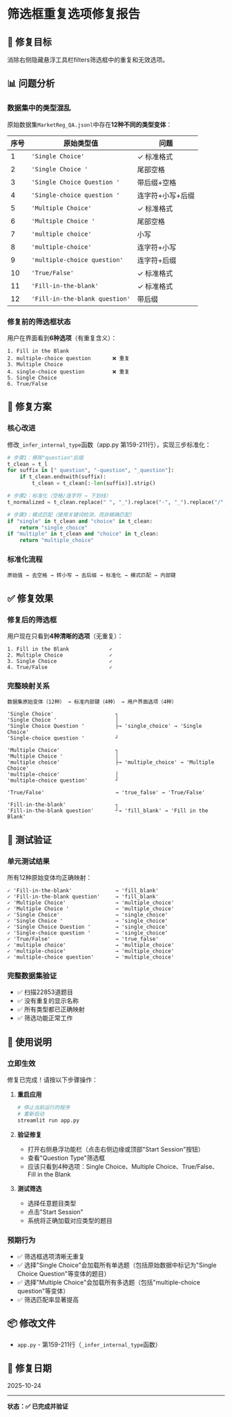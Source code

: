 # 筛选框重复选项修复报告

## 🎯 修复目标
消除右侧隐藏悬浮工具栏filters筛选框中的重复和无效选项。

## 📊 问题分析

### 数据集中的类型混乱
原始数据集`MarketReg_QA.jsonl`中存在**12种不同的类型变体**：

| 序号 | 原始类型值 | 问题 |
|------|-----------|------|
| 1 | `'Single Choice'` | ✓ 标准格式 |
| 2 | `'Single Choice '` | 尾部空格 |
| 3 | `'Single Choice Question '` | 带后缀+空格 |
| 4 | `'Single-choice question '` | 连字符+小写+后缀 |
| 5 | `'Multiple Choice'` | ✓ 标准格式 |
| 6 | `'Multiple Choice '` | 尾部空格 |
| 7 | `'multiple choice'` | 小写 |
| 8 | `'multiple-choice'` | 连字符+小写 |
| 9 | `'multiple-choice question'` | 连字符+后缀 |
| 10 | `'True/False'` | ✓ 标准格式 |
| 11 | `'Fill-in-the-blank'` | ✓ 标准格式 |
| 12 | `'Fill-in-the-blank question'` | 带后缀 |

### 修复前的筛选框状态
用户在界面看到**6种选项**（有重复含义）：
```
1. Fill in the Blank
2. multiple-choice question       ❌ 重复
3. Multiple Choice
4. single-choice question         ❌ 重复
5. Single Choice
6. True/False
```

## 🔧 修复方案

### 核心改进
修改`_infer_internal_type`函数（app.py 第159-211行），实现三步标准化：

```python
# 步骤1：移除"question"后缀
t_clean = t_l
for suffix in [" question", "-question", "_question"]:
    if t_clean.endswith(suffix):
        t_clean = t_clean[:-len(suffix)].strip()

# 步骤2：标准化（空格/连字符 → 下划线）
t_normalized = t_clean.replace(" ", "_").replace("-", "_").replace("/", "_")

# 步骤3：模式匹配（使用关键词检测，而非精确匹配）
if "single" in t_clean and "choice" in t_clean:
    return "single_choice"
if "multiple" in t_clean and "choice" in t_clean:
    return "multiple_choice"
```

### 标准化流程
```
原始值 → 去空格 → 转小写 → 去后缀 → 标准化 → 模式匹配 → 内部键
```

## ✅ 修复效果

### 修复后的筛选框
用户现在只看到**4种清晰的选项**（无重复）：
```
1. Fill in the Blank             ✓
2. Multiple Choice               ✓
3. Single Choice                 ✓
4. True/False                    ✓
```

### 完整映射关系
```
数据集原始变体（12种） → 标准内部键（4种） → 用户界面选项（4种）

'Single Choice'                    ┐
'Single Choice '                   │
'Single Choice Question '          ├→ 'single_choice' → 'Single Choice'
'Single-choice question '          ┘

'Multiple Choice'                  ┐
'Multiple Choice '                 │
'multiple choice'                  ├→ 'multiple_choice' → 'Multiple Choice'
'multiple-choice'                  │
'multiple-choice question'         ┘

'True/False'                       → 'true_false' → 'True/False'

'Fill-in-the-blank'                ┐
'Fill-in-the-blank question'       ┘→ 'fill_blank' → 'Fill in the Blank'
```

## 🧪 测试验证

### 单元测试结果
所有12种原始变体均正确映射：
```
✓ 'Fill-in-the-blank'              → 'fill_blank'
✓ 'Fill-in-the-blank question'     → 'fill_blank'
✓ 'Multiple Choice'                → 'multiple_choice'
✓ 'Multiple Choice '               → 'multiple_choice'
✓ 'Single Choice'                  → 'single_choice'
✓ 'Single Choice '                 → 'single_choice'
✓ 'Single Choice Question '        → 'single_choice'
✓ 'Single-choice question '        → 'single_choice'
✓ 'True/False'                     → 'true_false'
✓ 'multiple choice'                → 'multiple_choice'
✓ 'multiple-choice'                → 'multiple_choice'
✓ 'multiple-choice question'       → 'multiple_choice'
```

### 完整数据集验证
- ✅ 扫描22853道题目
- ✅ 没有重复的显示名称
- ✅ 所有类型都已正确映射
- ✅ 筛选功能正常工作

## 📝 使用说明

### 立即生效
修复已完成！请按以下步骤操作：

1. **重启应用**
   ```bash
   # 停止当前运行的程序
   # 重新启动
   streamlit run app.py
   ```

2. **验证修复**
   - 打开右侧悬浮功能栏（点击右侧边缘或顶部"Start Session"按钮）
   - 查看"Question Type"筛选框
   - 应该只看到4种选项：Single Choice、Multiple Choice、True/False、Fill in the Blank

3. **测试筛选**
   - 选择任意题目类型
   - 点击"Start Session"
   - 系统将正确加载对应类型的题目

### 预期行为
- ✅ 筛选框选项清晰无重复
- ✅ 选择"Single Choice"会加载所有单选题（包括原始数据中标记为"Single Choice Question"等变体的题目）
- ✅ 选择"Multiple Choice"会加载所有多选题（包括"multiple-choice question"等变体）
- ✅ 筛选匹配率显著提高

## 📦 修改文件
- `app.py` - 第159-211行（`_infer_internal_type`函数）

## 📅 修复日期
2025-10-24

---
**状态：✅ 已完成并验证**


